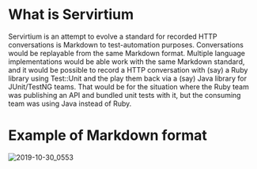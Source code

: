 # What is Servirtium

Servirtium is an attempt to evolve a standard for recorded HTTP conversations is Markdown to test-automation purposes. Conversations 
would be replayable from the same Markdown format. Multiple language implementations would be able work with the same Markdown 
standard, and it would be possible to record a HTTP conversation with (say) a Ruby library using Test::Unit and the play them back via a (say) Java library for JUnit/TestNG teams.  That would be for the situation where the Ruby team was publishing an API and bundled unit tests with it, but the consuming team was using Java instead of Ruby.

# Example of Markdown format

![2019-10-30_0553](https://user-images.githubusercontent.com/82182/67832457-a1bee400-fad9-11e9-882c-4a08c1fa23f0.png)

